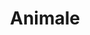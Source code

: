 ---
title: "Animale"
image: "/animale.svg"
category: Animale
layout: category
tag: "Sănătate și recreere"
---